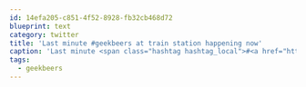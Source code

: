 ```yaml
---
id: 14efa205-c851-4f52-8928-fb32cb468d72
blueprint: text
category: twitter
title: 'Last minute #geekbeers at train station happening now'
caption: 'Last minute <span class="hashtag hashtag_local">#<a href="http://tweettemp.darylchymko.ca/?tag=geekbeers">geekbeers</a> at train station happening now'
tags:
  - geekbeers
---
```

